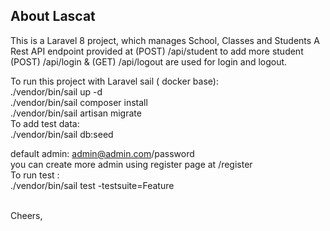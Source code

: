 
## About Lascat 

This is a Laravel 8 project, which manages School, Classes and Students
A Rest API endpoint provided at (POST) /api/student to add more student
(POST) /api/login & (GET) /api/logout are used for login and logout.

To run this project with Laravel sail ( docker base): <br/>
./vendor/bin/sail up -d <br/>
./vendor/bin/sail composer install <br/>
./vendor/bin/sail artisan migrate <br/>
To add test data:<br/>
./vendor/bin/sail db:seed<br/>

default admin: admin@admin.com/password<br/>
you can create more admin using register page at <domain>/register<br/>
To run test :<br/>
./vendor/bin/sail test -testsuite=Feature<br/>
<br/>



Cheers,
